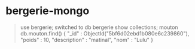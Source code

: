 # bergerie-mongo

> use bergerie;
switched to db bergerie
> show collections;
mouton
> db.mouton.find()
{ "_id" : ObjectId("5bf6d02ebd1b080e6c239860"), "poids" : 10, "description" : "matinal", "nom" : "Lulu" }